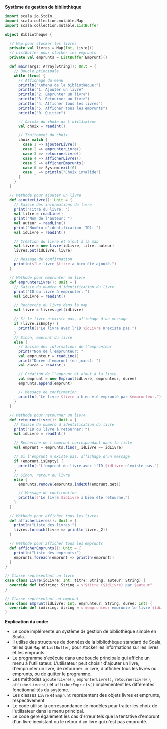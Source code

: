 **Système de gestion de bibliothèque**

```scala
import scala.io.StdIn._
import scala.collection.mutable.Map
import scala.collection.mutable.ListBuffer

object Bibliotheque {

  // Map pour stocker les livres
  private val livres = Map[Int, Livre]()
  // ListBuffer pour stocker les emprunts
  private val emprunts = ListBuffer[Emprunt]()

  def main(args: Array[String]): Unit = {
    // Boucle principale
    while (true) {
      // Affichage du menu
      println("\nMenu de la bibliothèque:")
      println("1. Ajouter un livre")
      println("2. Emprunter un livre")
      println("3. Retourner un livre")
      println("4. Afficher tous les livres")
      println("5. Afficher tous les emprunts")
      println("0. Quitter")

      // Saisie du choix de l'utilisateur
      val choix = readInt()

      // Traitement du choix
      choix match {
        case 1 => ajouterLivre()
        case 2 => emprunterLivre()
        case 3 => retournerLivre()
        case 4 => afficherLivres()
        case 5 => afficherEmprunts()
        case 0 => System.exit(0)
        case _ => println("Choix invalide")
      }
    }
  }

  // Méthode pour ajouter un livre
  def ajouterLivre(): Unit = {
    // Saisie des informations du livre
    print("Titre du livre: ")
    val titre = readLine()
    print("Nom de l'auteur: ")
    val auteur = readLine()
    print("Numéro d'identification (ID): ")
    val idLivre = readInt()

    // Création du livre et ajout à la map
    val livre = new Livre(idLivre, titre, auteur)
    livres.put(idLivre, livre)

    // Message de confirmation
    println(s"Le livre $titre a bien été ajouté.")
  }

  // Méthode pour emprunter un livre
  def emprunterLivre(): Unit = {
    // Saisie du numéro d'identification du livre
    print("ID du livre à emprunter: ")
    val idLivre = readInt()

    // Recherche du livre dans la map
    val livre = livres.get(idLivre)

    // Si le livre n'existe pas, affichage d'un message
    if (livre.isEmpty) {
      println(s"Le livre avec l'ID $idLivre n'existe pas.")
    }
    // Sinon, emprunt du livre
    else {
      // Saisie des informations de l'emprunteur
      print("Nom de l'emprunteur: ")
      val emprunteur = readLine()
      print("Durée d'emprunt (en jours): ")
      val duree = readInt()

      // Création de l'emprunt et ajout à la liste
      val emprunt = new Emprunt(idLivre, emprunteur, duree)
      emprunts.append(emprunt)

      // Message de confirmation
      println(s"Le livre $livre a bien été emprunté par $emprunteur.")
    }
  }

  // Méthode pour retourner un livre
  def retournerLivre(): Unit = {
    // Saisie du numéro d'identification du livre
    print("ID du livre à retourner: ")
    val idLivre = readInt()

    // Recherche de l'emprunt correspondant dans la liste
    val emprunt = emprunts.find(_.idLivre == idLivre)

    // Si l'emprunt n'existe pas, affichage d'un message
    if (emprunt.isEmpty) {
      println(s"L'emprunt du livre avec l'ID $idLivre n'existe pas.")
    }
    // Sinon, retour du livre
    else {
      emprunts.remove(emprunts.indexOf(emprunt.get))

      // Message de confirmation
      println(s"Le livre $idLivre a bien été retourné.")
    }
  }

  // Méthode pour afficher tous les livres
  def afficherLivres(): Unit = {
    println("Liste des livres:")
    livres.foreach(livre => println(livre._2))
  }

  // Méthode pour afficher tous les emprunts
  def afficherEmprunts(): Unit = {
    println("Liste des emprunts:")
    emprunts.foreach(emprunt => println(emprunt))
  }
}

// Classe représentant un livre
case class Livre(idLivre: Int, titre: String, auteur: String) {
  override def toString: String = s"$titre ($idLivre) par $auteur"
}

// Classe représentant un emprunt
case class Emprunt(idLivre: Int, emprunteur: String, duree: Int) {
  override def toString: String = s"$emprunteur emprunte le livre $idLivre pour $duree jours"
}
```

**Explication du code:**

* Le code implémente un système de gestion de bibliothèque simple en Scala.
* Il utilise des structures de données de la bibliothèque standard de Scala, telles que `Map` et `ListBuffer`, pour stocker les informations sur les livres et les emprunts.
* Le programme s'exécute dans une boucle principale qui affiche un menu à l'utilisateur. L'utilisateur peut choisir d'ajouter un livre, d'emprunter un livre, de retourner un livre, d'afficher tous les livres ou emprunts, ou de quitter le programme.
* Les méthodes `ajouterLivre()`, `emprunterLivre()`, `retournerLivre()`, `afficherLivres()` et `afficherEmprunts()` implémentent les différentes fonctionnalités du système.
* Les classes `Livre` et `Emprunt` représentent des objets livres et emprunts, respectivement.
* Le code utilise la correspondance de modèles pour traiter les choix de l'utilisateur dans le menu principal.
* Le code gère également les cas d'erreur tels que la tentative d'emprunt d'un livre inexistant ou le retour d'un livre qui n'est pas emprunté.
